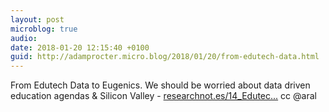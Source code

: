 ```yaml
---
layout: post
microblog: true
audio: 
date: 2018-01-20 12:15:40 +0100
guid: http://adamprocter.micro.blog/2018/01/20/from-edutech-data.html
---
```

From Edutech Data to Eugenics. We should be worried about data driven education agendas & Silicon Valley - [researchnot.es/14_Edutec...](http://researchnot.es/14_EdutechData) cc @aral
